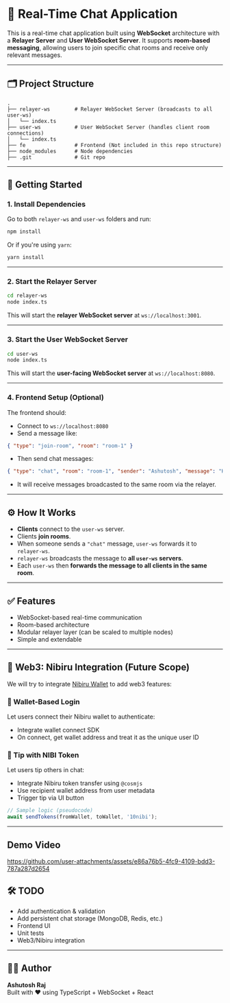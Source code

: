 # 📡 Real-Time Chat Application

This is a real-time chat application built using **WebSocket** architecture with a **Relayer Server** and **User WebSocket Server**. It supports **room-based messaging**, allowing users to join specific chat rooms and receive only relevant messages.

---

## 🗂️ Project Structure

```
.
├── relayer-ws        # Relayer WebSocket Server (broadcasts to all user-ws)
│   └── index.ts
├── user-ws           # User WebSocket Server (handles client room connections)
│   └── index.ts
├── fe                # Frontend (Not included in this repo structure)
├── node_modules      # Node dependencies
├── .git              # Git repo
```

---

## 🚀 Getting Started

### 1. Install Dependencies

Go to both `relayer-ws` and `user-ws` folders and run:

```bash
npm install
```

Or if you're using `yarn`:

```bash
yarn install
```

---

### 2. Start the Relayer Server

```bash
cd relayer-ws
node index.ts
```

This will start the **relayer WebSocket server** at `ws://localhost:3001`.

---

### 3. Start the User WebSocket Server

```bash
cd user-ws
node index.ts
```

This will start the **user-facing WebSocket server** at `ws://localhost:8080`.

---

### 4. Frontend Setup (Optional)

The frontend should:

- Connect to `ws://localhost:8080`
- Send a message like:

```json
{ "type": "join-room", "room": "room-1" }
```

- Then send chat messages:

```json
{ "type": "chat", "room": "room-1", "sender": "Ashutosh", "message": "Hello world!" }
```

- It will receive messages broadcasted to the same room via the relayer.

---

## ⚙️ How It Works

- **Clients** connect to the `user-ws` server.
- Clients **join rooms**.
- When someone sends a `"chat"` message, `user-ws` forwards it to `relayer-ws`.
- `relayer-ws` broadcasts the message to **all `user-ws` servers**.
- Each `user-ws` then **forwards the message to all clients in the same room**.

---

## ✅ Features

- WebSocket-based real-time communication  
- Room-based architecture  
- Modular relayer layer (can be scaled to multiple nodes)  
- Simple and extendable  

---

## 🔮 Web3: Nibiru Integration (Future Scope)

We will try to integrate [Nibiru Wallet](https://docs.nibiru.fi) to add web3 features:

### 🔐 Wallet-Based Login

Let users connect their Nibiru wallet to authenticate:

- Integrate wallet connect SDK
- On connect, get wallet address and treat it as the unique user ID

### 🎁 Tip with NIBI Token

Let users tip others in chat:

- Integrate Nibiru token transfer using `@cosmjs`
- Use recipient wallet address from user metadata
- Trigger tip via UI button

```ts
// Sample logic (pseudocode)
await sendTokens(fromWallet, toWallet, '10nibi');
```

---
## Demo Video


https://github.com/user-attachments/assets/e86a76b5-4fc9-4109-bdd3-787a287d2654


## 🛠️ TODO

- Add authentication & validation  
- Add persistent chat storage (MongoDB, Redis, etc.)  
- Frontend UI  
- Unit tests  
- Web3/Nibiru integration  

---

## 🧑‍💻 Author

**Ashutosh Raj**  
Built with ❤️ using TypeScript + WebSocket + React
